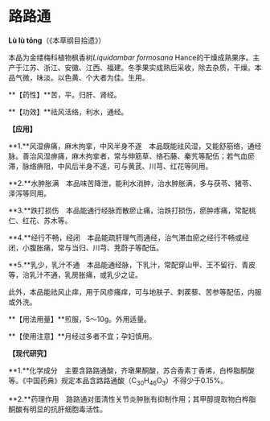 # 路路通

**Lù lù tōng**（《本草纲目拾遗》）

本品为金缕梅科植物枫香树*Liquidambar formosana* Hance的干燥成熟果序。主产于江苏、浙江、安徽、江西、福建。冬季果实成熟后采收，除去杂质，干燥。本品气微，味淡。以色黄、个大者为佳。生用。

**【药性】**苦，平。归肝、肾经。

**【功效】**祛风活络，利水，通经。

**【应用】**

**1.**风湿痹痛，麻木拘挛，中风半身不遂　本品既能祛风湿，又能舒筋络，通经脉。善治风湿痹痛，麻木拘挛者，常与伸筋草、络石藤、秦艽等配伍；若气血瘀滞，脉络痹阻，中风后半身不遂，可与黄芪、川芎、红花等同用。

**2.**水肿胀满　本品味苦降泄，能利水消肿，治水肿胀满，多与茯苓、猪苓、泽泻等同用。

**3.**跌打损伤　本品能通行经脉而散瘀止痛，治跌打损伤，瘀肿疼痛，常配桃仁、红花、苏木等。

**4.**经行不畅，经闭　本品能疏肝理气而通经，治气滞血瘀之经行不畅或经闭，小腹胀痛，常与当归、川芎、茺蔚子等配伍。

**5.**乳少，乳汁不通　本品能通经脉，下乳汁，常配穿山甲、王不留行、青皮等，治乳汁不通，乳房胀痛，或乳少之证。

此外，本品能祛风止痒，用于风疹瘙痒，可与地肤子、刺蒺藜、苦参等配伍，内服或外洗。

**【用法用量】**煎服，5～10g。外用适量。

**【使用注意】**月经过多者不宜；孕妇慎用。

**【现代研究】**

**1.**化学成分　主要含路路通酸，齐墩果酮酸，苏合香素丁香烯，白桦脂酮酸等。《中国药典》规定本品含路路通酸（C<sub>30</sub>H<sub>46</sub>O<sub>3</sub>）不得少于0.15%。

**2.**药理作用　路路通对蛋清性关节炎肿胀有抑制作用；其甲醇提取物白桦脂酮酸有明显的抗肝细胞毒活性。